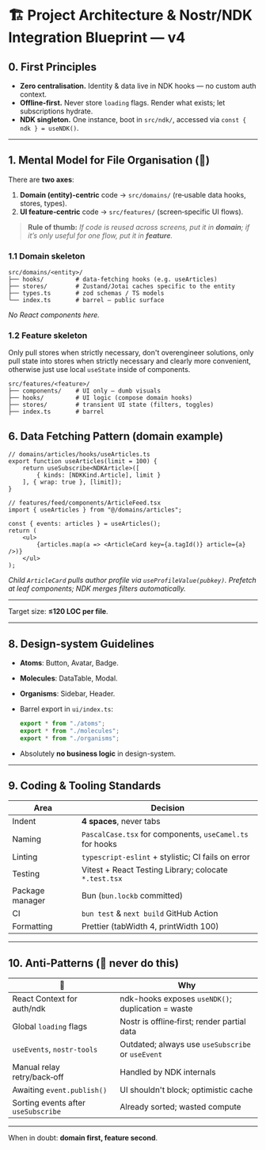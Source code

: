 # 🏗️ Project Architecture & Nostr/NDK Integration Blueprint — v4

## 0. First Principles

* **Zero centralisation.** Identity & data live in NDK hooks — no custom auth context.
* **Offline‑first.** Never store `loading` flags. Render what exists; let subscriptions hydrate.
* **NDK singleton.** One instance, boot in `src/ndk/`, accessed via `const { ndk } = useNDK()`.

---

## 1. Mental Model for File Organisation (🚦)

There are **two axes**:

1. **Domain (entity)‑centric** code → `src/domains/` (re‑usable data hooks, stores, types).
2. **UI feature‑centric** code → `src/features/` (screen‑specific UI flows).

> **Rule of thumb:** *If code is reused across screens, put it in **domain**; if it’s only useful for one flow, put it in **feature**.*

### 1.1 Domain skeleton

```text
src/domains/<entity>/
├── hooks/         # data‑fetching hooks (e.g. useArticles)
├── stores/        # Zustand/Jotai caches specific to the entity
├── types.ts       # zod schemas / TS models
└── index.ts       # barrel – public surface
```

*No React components here.*

### 1.2 Feature skeleton

Only pull stores when strictly necessary, don't overengineer solutions, only pull state into stores when strictly necessary and clearly more convenient, otherwise just use local `useState` inside of components.

```text
src/features/<feature>/
├── components/    # UI only – dumb visuals
├── hooks/         # UI logic (compose domain hooks)
├── stores/        # transient UI state (filters, toggles)
├── index.ts       # barrel
```

## 6. Data Fetching Pattern (domain example)

```tsx
// domains/articles/hooks/useArticles.ts
export function useArticles(limit = 100) {
    return useSubscribe<NDKArticle>([
        { kinds: [NDKKind.Article], limit }
    ], { wrap: true }, [limit]);
}

// features/feed/components/ArticleFeed.tsx
import { useArticles } from "@/domains/articles";

const { events: articles } = useArticles();
return (
    <ul>
        {articles.map(a => <ArticleCard key={a.tagId()} article={a} />)}
    </ul>
);
```

*Child `ArticleCard` pulls author profile via `useProfileValue(pubkey)`. Prefetch at leaf components; NDK merges filters automatically.*

---

Target size: **≤120 LOC per file**.

---

## 8. Design‑system Guidelines

* **Atoms**: Button, Avatar, Badge.
* **Molecules**: DataTable, Modal.
* **Organisms**: Sidebar, Header.
* Barrel export in `ui/index.ts`:

  ```ts
  export * from "./atoms";
  export * from "./molecules";
  export * from "./organisms";
  ```
* Absolutely **no business logic** in design-system.

---

## 9. Coding & Tooling Standards

| Area            | Decision                                                 |
| --------------- | -------------------------------------------------------- |
| Indent          | **4 spaces**, never tabs                                 |
| Naming          | `PascalCase.tsx` for components, `useCamel.ts` for hooks |
| Linting         | `typescript-eslint` + stylistic; CI fails on error       |
| Testing         | Vitest + React Testing Library; colocate `*.test.tsx`    |
| Package manager | Bun (`bun.lockb` committed)                              |
| CI              | `bun test` & `next build` GitHub Action                  |
| Formatting      | Prettier (tabWidth 4, printWidth 100)                    |

---

## 10. Anti‑Patterns (🚫 never do this)

| 🚫                                  | Why                                               |
| ----------------------------------- | ------------------------------------------------- |
| React Context for auth/ndk          | ndk-hooks exposes `useNDK()`; duplication = waste |
| Global `loading` flags              | Nostr is offline‑first; render partial data       |
| `useEvents`, `nostr-tools`          | Outdated; always use `useSubscribe` or `useEvent` |
| Manual relay retry/back‑off         | Handled by NDK internals                          |
| Awaiting `event.publish()`          | UI shouldn't block; optimistic cache              |
| Sorting events after `useSubscribe` | Already sorted; wasted compute                    |
---

When in doubt: **domain first, feature second**.

